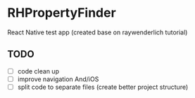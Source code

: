# RHPropertyFinder
React Native test app (created base on raywenderlich tutorial)

## TODO
- [ ] code clean up
- [ ] improve navigation And/iOS
- [ ] split code to separate files (create better project structure)